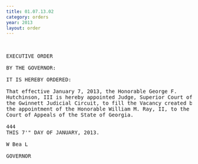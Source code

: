 ```yaml
---
title: 01.07.13.02
category: orders
year: 2013
layout: order
---
```


<pre> 

EXECUTIVE ORDER

BY THE GOVERNOR:

IT IS HEREBY ORDERED:

That effective January 7, 2013, the Honorable George F.
Hutchinson, III is hereby appointed Judge, Superior Court of
the Gwinnett Judicial Circuit, to fill the Vacancy created by
the appointment of the Honorable William M. Ray, II, to the
Court of Appeals of the State of Georgia.

444
THIS 7'" DAY OF JANUARY, 2013.

W Bea L

GOVERNOR

</pre>
